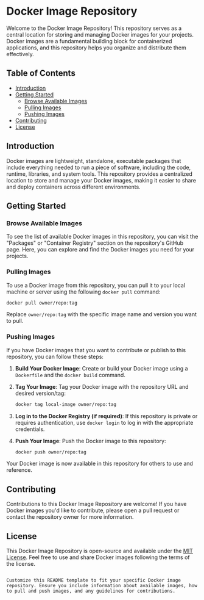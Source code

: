 
# Docker Image Repository

Welcome to the Docker Image Repository! This repository serves as a central location for storing and managing Docker images for your projects. Docker images are a fundamental building block for containerized applications, and this repository helps you organize and distribute them effectively.

## Table of Contents

- [Introduction](#introduction)
- [Getting Started](#getting-started)
  - [Browse Available Images](#browse-available-images)
  - [Pulling Images](#pulling-images)
  - [Pushing Images](#pushing-images)
- [Contributing](#contributing)
- [License](#license)

## Introduction

Docker images are lightweight, standalone, executable packages that include everything needed to run a piece of software, including the code, runtime, libraries, and system tools. This repository provides a centralized location to store and manage your Docker images, making it easier to share and deploy containers across different environments.

## Getting Started

### Browse Available Images

To see the list of available Docker images in this repository, you can visit the "Packages" or "Container Registry" section on the repository's GitHub page. Here, you can explore and find the Docker images you need for your projects.

### Pulling Images

To use a Docker image from this repository, you can pull it to your local machine or server using the following `docker pull` command:

```bash
docker pull owner/repo:tag
```

Replace `owner/repo:tag` with the specific image name and version you want to pull.

### Pushing Images

If you have Docker images that you want to contribute or publish to this repository, you can follow these steps:

1. **Build Your Docker Image**: Create or build your Docker image using a `Dockerfile` and the `docker build` command.

2. **Tag Your Image**: Tag your Docker image with the repository URL and desired version/tag:

   ```bash
   docker tag local-image owner/repo:tag
   ```

3. **Log in to the Docker Registry (if required)**: If this repository is private or requires authentication, use `docker login` to log in with the appropriate credentials.

4. **Push Your Image**: Push the Docker image to this repository:

   ```bash
   docker push owner/repo:tag
   ```

Your Docker image is now available in this repository for others to use and reference.

## Contributing

Contributions to this Docker Image Repository are welcome! If you have Docker images you'd like to contribute, please open a pull request or contact the repository owner for more information.

## License

This Docker Image Repository is open-source and available under the [MIT License](LICENSE). Feel free to use and share Docker images following the terms of the license.
```

Customize this README template to fit your specific Docker image repository. Ensure you include information about available images, how to pull and push images, and any guidelines for contributions.
